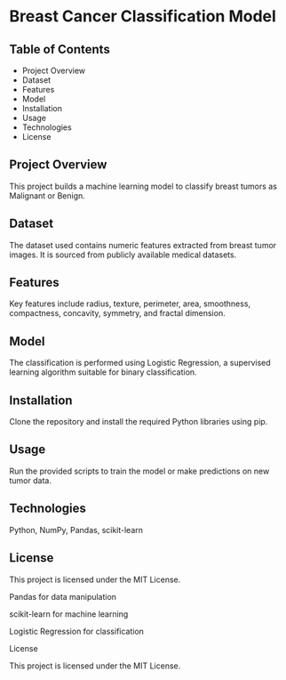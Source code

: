 # Breast Cancer Classification Model

## Table of Contents
- Project Overview
- Dataset
- Features
- Model
- Installation
- Usage
- Technologies
- License

## Project Overview
This project builds a machine learning model to classify breast tumors as Malignant or Benign.

## Dataset
The dataset used contains numeric features extracted from breast tumor images. It is sourced from publicly available medical datasets.

## Features
Key features include radius, texture, perimeter, area, smoothness, compactness, concavity, symmetry, and fractal dimension.

## Model
The classification is performed using Logistic Regression, a supervised learning algorithm suitable for binary classification.

## Installation
Clone the repository and install the required Python libraries using pip.

## Usage
Run the provided scripts to train the model or make predictions on new tumor data.

## Technologies
Python, NumPy, Pandas, scikit-learn

## License
This project is licensed under the MIT License.


Pandas for data manipulation

scikit-learn for machine learning

Logistic Regression for classification

License

This project is licensed under the MIT License.
